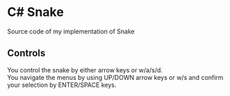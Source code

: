 # C# Snake
Source code of my implementation of Snake
## Controls
You control the snake by either arrow keys or w/a/s/d.  
You navigate the menus by using UP/DOWN arrow keys or w/s and confirm your selection by ENTER/SPACE keys.
